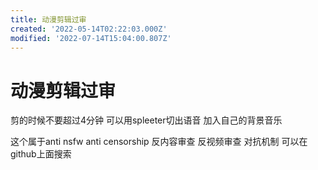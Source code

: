 ```yaml
---
title: 动漫剪辑过审
created: '2022-05-14T02:22:03.000Z'
modified: '2022-07-14T15:04:00.807Z'
---
```


# 动漫剪辑过审

剪的时候不要超过4分钟 可以用spleeter切出语音 加入自己的背景音乐

这个属于anti nsfw anti censorship 反内容审查 反视频审查 对抗机制 可以在github上面搜索
